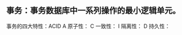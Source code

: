 事务：事务数据库中一系列操作的最小逻辑单元。
---------------------------------------------------
事务的四大特性：ACID
A 原子性：
C 一致性：
I 隔离性：
D 持久性：